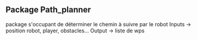 ## Package Path_planner

package s'occupant de déterminer le chemin à suivre par le robot
Inputs -> position robot, player, obstacles...
Output -> liste de wps
